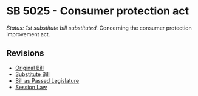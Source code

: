 # SB 5025 - Consumer protection act
*Status: 1st substitute bill substituted.*
Concerning the consumer protection improvement act.

## Revisions
* [Original Bill](1/)
* [Substitute Bill](S/)
* [Bill as Passed Legislature](S.PL/)
* [Session Law](S.SL/)